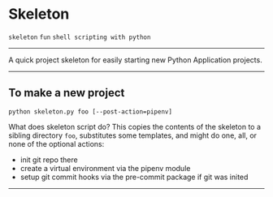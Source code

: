 # Skeleton

`skeleton` `fun` `shell scripting with python`

---
A quick project skeleton for easily starting new Python Application projects.

---
## To make a new project
```
python skeleton.py foo [--post-action=pipenv]
```

What does skeleton script do?
This copies the contents of the skeleton to a sibling directory `foo`, substitutes some templates, and might do one, all, or none of the optional actions:
- init git repo there
- create a virtual environment via the pipenv module
- setup git commit hooks via the pre-commit package if git was inited
---
